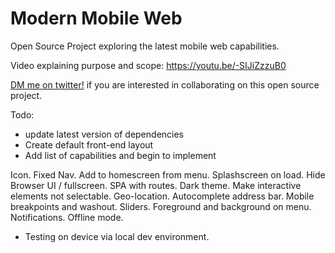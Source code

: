 # Modern Mobile Web
Open Source Project exploring the latest mobile web capabilities.

Video explaining purpose and scope: https://youtu.be/-SIJiZzzuB0

[DM me on twitter!](http://twitter.com/petedram) if you are interested in collaborating on this open source project.

Todo:
- update latest version of dependencies
- Create default front-end layout
- Add list of capabilities and begin to implement

Icon. 
Fixed Nav. 
Add to homescreen from menu. 
Splashscreen on load. 
Hide Browser UI / fullscreen. 
SPA with routes. 
Dark theme. 
Make interactive elements not selectable. 
Geo-location. 
Autocomplete address bar. 
Mobile breakpoints and washout. 
Sliders. 
Foreground and background on menu. 
Notifications. 
Offline mode. 
  
- Testing on device via local dev environment. 

